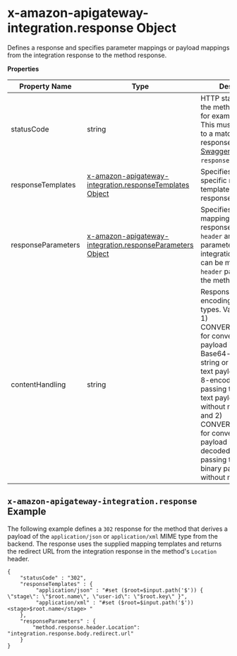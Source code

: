 # x\-amazon\-apigateway\-integration\.response Object<a name="api-gateway-swagger-extensions-integration-response"></a>

 Defines a response and specifies parameter mappings or payload mappings from the integration response to the method response\. 


**Properties**  

| Property Name | Type | Description | 
| --- | --- | --- | 
| statusCode | string |  HTTP status code for the method response; for example, `"200"`\. This must correspond to a matching response in the [Swagger Operation](https://github.com/swagger-api/swagger-spec/blob/master/versions/2.0.md#operationObject) `responses` field\.  | 
| responseTemplates | [x\-amazon\-apigateway\-integration\.responseTemplates Object](api-gateway-swagger-extensions-integration-responseTemplates.md) |  Specifies MIME type\-specific mapping templates for the response’s payload\.  | 
| responseParameters | [x\-amazon\-apigateway\-integration\.responseParameters Object](api-gateway-swagger-extensions-integration-responseParameters.md) |  Specifies parameter mappings for the response\. Only the `header` and `body` parameters of the integration response can be mapped to the `header` parameters of the method\.   | 
| contentHandling | string | Response payload encoding conversion types\. Valid values are 1\) CONVERT\_TO\_TEXT, for converting a binary payload into a Base64\-encoded string or converting a text payload into a utf\-8\-encoded string or passing through the text payload natively without modification, and 2\) CONVERT\_TO\_BINARY, for converting a text payload into Base64\-decoded blob or passing through a binary payload natively without modification\. | 

## `x-amazon-apigateway-integration.response` Example<a name="api-gateway-swagger-extensions-response-example"></a>

The following example defines a `302` response for the method that derives a payload of the `application/json` or `application/xml` MIME type from the backend\. The response uses the supplied mapping templates and returns the redirect URL from the integration response in the method's `Location` header\. 

```
{
    "statusCode" : "302",
    "responseTemplates" : {
         "application/json" : "#set ($root=$input.path('$')) { \"stage\": \"$root.name\", \"user-id\": \"$root.key\" }",
         "application/xml" : "#set ($root=$input.path('$')) <stage>$root.name</stage> "
    },
    "responseParameters" : {
        "method.response.header.Location": "integration.response.body.redirect.url"
    }
}
```